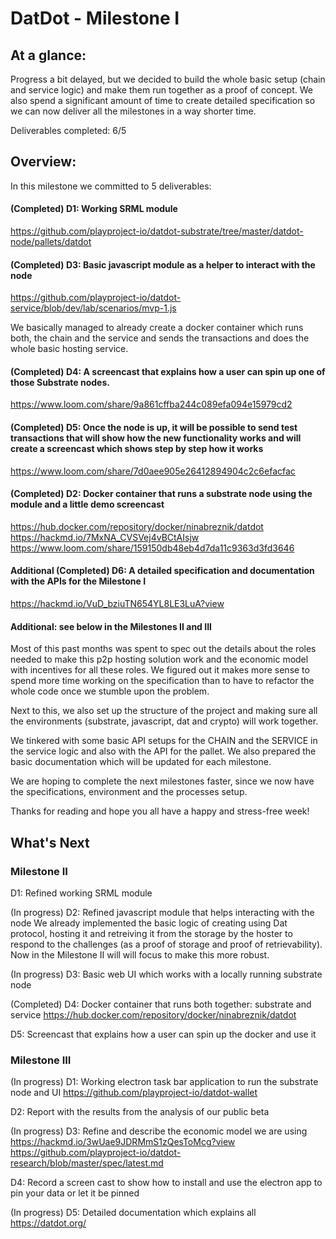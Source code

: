 # DatDot - Milestone I

## At a glance:
Progress a bit delayed, but we decided to build the whole basic setup (chain and service logic) and make them run together as a proof of concept. We also spend a significant amount of time to create detailed specification so we can now deliver all the milestones in a way shorter time.

Deliverables completed: 6/5

## Overview:

In this milestone we committed to 5 deliverables:

#### (Completed) D1: Working SRML module
https://github.com/playproject-io/datdot-substrate/tree/master/datdot-node/pallets/datdot

#### (Completed) D3: Basic javascript module as a helper to interact with the node
https://github.com/playproject-io/datdot-service/blob/dev/lab/scenarios/mvp-1.js

We basically managed to already create a docker container which runs both, the chain and the service and sends the transactions and does the whole basic hosting service.

#### (Completed) D4: A screencast that explains how a user can spin up one of those Substrate nodes.
https://www.loom.com/share/9a861cffba244c089efa094e15979cd2

#### (Completed) D5: Once the node is up, it will be possible to send test transactions that will show how the new functionality works and will create a screencast which shows step by step how it works
https://www.loom.com/share/7d0aee905e26412894904c2c6efacfac

#### (Completed) D2: Docker container that runs a substrate node using the module and a little demo screencast
https://hub.docker.com/repository/docker/ninabreznik/datdot
https://hackmd.io/7MxNA_CVSVej4vBCtAIsjw
https://www.loom.com/share/159150db48eb4d7da11c9363d3fd3646

#### Additional (Completed) D6: A detailed specification and documentation with the APIs for the Milestone I
https://hackmd.io/VuD_bziuTN654YL8LE3LuA?view

#### Additional: see below in the Milestones II and III

Most of this past months was spent to spec out the details about the roles needed to make this p2p hosting solution work and the economic model with incentives for all these roles. We figured out it makes more sense to spend more time working on the specification than to have to refactor the whole code once we stumble upon the problem.

Next to this, we also set up the structure of the project and making sure all the environments (substrate, javascript, dat and crypto) will work together.

We tinkered with some basic API setups for the CHAIN and the SERVICE in the service logic and also with the API for the pallet. We also prepared the basic documentation which will be updated for each milestone.

We are hoping to complete the next milestones faster, since we now have the specifications, environment and the processes setup.

Thanks for reading and hope you all have a happy and stress-free week!

## What's Next

### Milestone II
D1: Refined working SRML module

(In progress) D2: Refined javascript module that helps interacting with the node
We already implemented the basic logic of creating using Dat protocol, hosting it and retreiving it from the storage by the hoster to respond to the challenges (as a proof of storage and proof of retrievability). Now in the Milestone II will will focus to make this more robust.

(In progress) D3: Basic web UI which works with a locally running substrate node

(Completed) D4: Docker container that runs both together: substrate and service
https://hub.docker.com/repository/docker/ninabreznik/datdot

D5: Screencast that explains how a user can spin up the docker and use it

### Milestone III

(In progress) D1: Working electron task bar application to run the substrate node and UI
https://github.com/playproject-io/datdot-wallet

D2: Report with the results from the analysis of our public beta

(In progress) D3: Refine and describe the economic model we are using
https://hackmd.io/3wUae9JDRMmS1zQesToMcg?view
https://github.com/playproject-io/datdot-research/blob/master/spec/latest.md

D4: Record a screen cast to show how to install and use the electron app to pin your data or let it be pinned

(In progress) D5: Detailed documentation which explains all
https://datdot.org/
